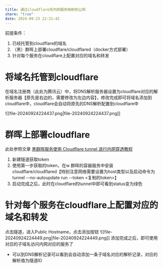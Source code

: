 ```yaml
---
title: 通过cloudflare将内网服务映射到公网
share: "true"
date: 2024-09-23 22:21:42
---
```

前提条件：
1. 已经托管到cloudflare的域名
2. （黑）群晖上部署cloudflare/cloudflared（docker方式部署）
3. 针对每个服务在cloudflare上配置对应的域名和转发
# 将域名托管到cloudflare
在域名注册商（此处为腾讯云）中，将DNS解析服务器设置为cloudflare对应的解析服务器【原先是右边的，需要修改为左边内容】，修改完成即可将域名添加到cloudflare中，cloudflare会自动将原先的DNS解析配置到cloudflare中

![[file-20240924224437.png|file-20240924224437.png]]
# 群晖上部署cloudflare
此处参照文章  [黑群晖服务使用 Cloudflare tunnel 进行内网穿透教程]( https://hackfang.me/nas-cloudflare-tunnel  )
1. 新建隧道获取token
2. 使用第一步获取的token，在w 群晖的容器服务中安装 cloudflare/cloudflared【特别注意网络需要设置为host类型以及启动命令为tunnel --no-autoupdate run --token <复制的token>】
3. 启动完成之后，此时在cloudflare的tunnel中即可看到status变为绿色
# 针对每个服务在cloudflare上配置对应的域名和转发
点击隧道，进入Public Hostname，点击添加按钮
![[file-20240924224449.png|file-20240924224449.png]]
添加完成之后，即可使用对应的子域名访问内网对应的服务了
* 可以到DNS解析记录可以看到会自动添加一条子域名对应的解析记录，对应的解析值为隧道ID